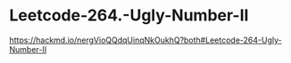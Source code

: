 # Leetcode-264.-Ugly-Number-II
https://hackmd.io/nergVioQQdqUinqNkOukhQ?both#Leetcode-264-Ugly-Number-II
